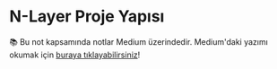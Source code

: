 # N-Layer Proje Yapısı


📚 Bu not kapsamında notlar Medium üzerindedir. Medium'daki yazımı okumak için <a href="https://ruveydakardelcetin.medium.com/n-layer-proje-yap%C4%B1s%C4%B1-katmanlar-aras%C4%B1nda-bir-%C5%9Fehir-hikayesi-%EF%B8%8F-66f3a71c1f41" target="_blank">buraya tıklayabilirsiniz</a>!
